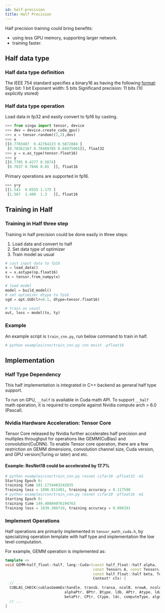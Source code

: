 ```yaml
---
id: half-precision
title: Half Precision
---
```


<!--- Licensed to the Apache Software Foundation (ASF) under one or more contributor license agreements.  See the NOTICE file distributed with this work for additional information regarding copyright ownership.  The ASF licenses this file to you under the Apache License, Version 2.0 (the "License"); you may not use this file except in compliance with the License.  You may obtain a copy of the License at http://www.apache.org/licenses/LICENSE-2.0 Unless required by applicable law or agreed to in writing, software distributed under the License is distributed on an "AS IS" BASIS, WITHOUT WARRANTIES OR CONDITIONS OF ANY KIND, either express or implied.  See the License for the specific language governing permissions and limitations under the License.  -->

Half precision training could bring benefits:
- using less GPU memory, supporting larger network. 
- training faster. 

## Half data type

### Half data type definition
The IEEE 754 standard specifies a binary16 as having the following
 [format](https://en.wikipedia.org/wiki/Half-precision_floating-point_format):
Sign bit: 1 bit
Exponent width: 5 bits
Significand precision: 11 bits (10 explicitly stored)

### Half data type operation
Load data in fp32 and easily convert to fp16 by casting.
```python
>>> from singa import tensor, device
>>> dev = device.create_cuda_gpu()
>>> x = tensor.random((2,3),dev)
>>> x
[[0.7703407  0.42764223 0.5872884 ]
 [0.78362167 0.70469785 0.64975065]], float32
>>> y = x.as_type(tensor.float16)
>>> y
[[0.7705 0.4277 0.5874]
 [0.7837 0.7046 0.65  ]], float16
```

Primary operations are supported in fp16.
```python
>>> y+y
[[1.541  0.8555 1.175 ]
 [1.567  1.409  1.3   ]], float16
```

## Training in Half

### Training in Half three step
Training in half precision could be done easily in three steps:
1. Load data and convert to half
2. Set data type of optimizer
3. Train model as usual
``` python
# cast input data to fp16
x = load_data()
x = x.astype(np.float16)
tx = tensor.from_numpy(x)

# load model
model = build_model()
# set optimizer dtype to fp16
sgd = opt.SGD(lr=0.1, dtype=tensor.float16)

# train as usual
out, loss = model(tx, ty)
```

### Example
An example script is `train_cnn.py`, run below command to train in half.
```python
# python examples/cnn/train_cnn.py cnn mnist -pfloat16
```

## Implementation

### Half Type Dependency
This half implementation is integrated in C++ backend as general half type 
support.

To run on GPU, `__half` is available in Cuda math API. To support `__half` 
math operation, it is required to compile against Nvidia compute arch > 6.0
 (Pascal).

### Nvidia Hardware Acceleration: Tensor Core
Tensor Core released by Nvidia further accelerates half precision and multiples 
throughput for operations like GEMM(CuBlas) and convolution(CuDNN). To enable 
Tensor core operation, there are a few restriction on GEMM dimensions, 
convolution channel size, Cuda version, and GPU version(Turing or later) and etc.

#### Example: ResNet18 could be accelerated by 17.7%
```python
# python examples/cnn/train_cnn.py resnet cifar10 -pfloat32 -m1
Starting Epoch 0:
training time 181.1734483242035
Training loss = 1886.811401, training accuracy = 0.117598
# python examples/cnn/train_cnn.py resnet cifar10 -pfloat16 -m1
Starting Epoch 0:
training time 149.40804076194763
Training loss = 1839.386719, training accuracy = 0.098191
```

### Implement Operations
Half operations are primarily implemented in `tensor_math_cuda.h`, by specializing
operation template with half type and implementation the low level computation.

For example, GEMM operation is implemented as:
```c++
template <>
void GEMM<half_float::half, lang::Cuda>(const half_float::half alpha,
                                        const Tensor& A, const Tensor& B,
                                        const half_float::half beta, Tensor* C,
                                        Context* ctx) {
  // ...
  CUBLAS_CHECK(cublasGemmEx(handle, transb, transa, ncolB, nrowA, ncolA,
                           alphaPtr, BPtr, Btype, ldb, APtr, Atype, lda,
                           betaPtr, CPtr, Ctype, ldc, computeType, algo));
  // ...
}
```